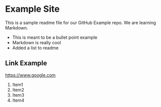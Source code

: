 # Example Site
This is a sample readme file for our GitHub Example repo. We are learning Markdown.

* This is meant to be a bullet point example
* Markdown is really cool
* Added a list to readme

## Link Example 
https://www.google.com

1. Item1
2. Item2
3. Item3
4. Item4